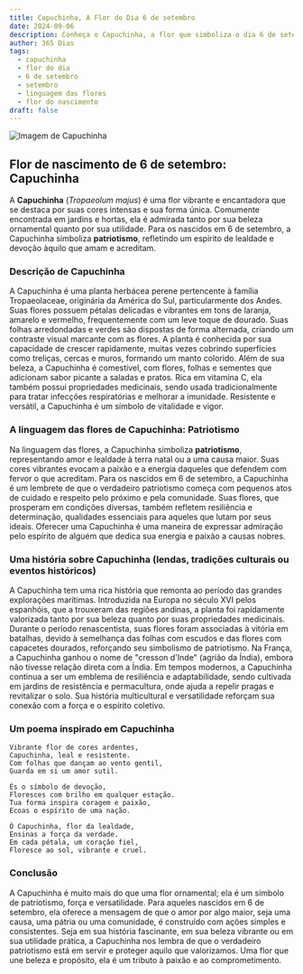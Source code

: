 ```yaml
---
title: Capuchinha, A Flor do Dia 6 de setembro
date: 2024-09-06
description: Conheça o Capuchinha, a flor que simboliza o dia 6 de setembro e seu significado 'Patriotismo'. Explore a beleza e o simbolismo desta flor encantadora.
author: 365 Dias
tags:
  - capuchinha
  - flor do dia
  - 6 de setembro
  - setembro
  - linguagem das flores
  - flor do nascimento
draft: false
---
```


![Imagem de Capuchinha](https://cdn.pixabay.com/photo/2014/06/15/19/52/nasturtium-369479_640.jpg#center)


## Flor de nascimento de 6 de setembro: Capuchinha

A **Capuchinha** (_Tropaeolum majus_) é uma flor vibrante e encantadora que se destaca por suas cores intensas e sua forma única. Comumente encontrada em jardins e hortas, ela é admirada tanto por sua beleza ornamental quanto por sua utilidade. Para os nascidos em 6 de setembro, a Capuchinha simboliza **patriotismo**, refletindo um espírito de lealdade e devoção àquilo que amam e acreditam.

### Descrição de Capuchinha

A Capuchinha é uma planta herbácea perene pertencente à família Tropaeolaceae, originária da América do Sul, particularmente dos Andes. Suas flores possuem pétalas delicadas e vibrantes em tons de laranja, amarelo e vermelho, frequentemente com um leve toque de dourado. Suas folhas arredondadas e verdes são dispostas de forma alternada, criando um contraste visual marcante com as flores. A planta é conhecida por sua capacidade de crescer rapidamente, muitas vezes cobrindo superfícies como treliças, cercas e muros, formando um manto colorido. Além de sua beleza, a Capuchinha é comestível, com flores, folhas e sementes que adicionam sabor picante a saladas e pratos. Rica em vitamina C, ela também possui propriedades medicinais, sendo usada tradicionalmente para tratar infecções respiratórias e melhorar a imunidade. Resistente e versátil, a Capuchinha é um símbolo de vitalidade e vigor.

### A linguagem das flores de Capuchinha: Patriotismo

Na linguagem das flores, a Capuchinha simboliza **patriotismo**, representando amor e lealdade à terra natal ou a uma causa maior. Suas cores vibrantes evocam a paixão e a energia daqueles que defendem com fervor o que acreditam. Para os nascidos em 6 de setembro, a Capuchinha é um lembrete de que o verdadeiro patriotismo começa com pequenos atos de cuidado e respeito pelo próximo e pela comunidade. Suas flores, que prosperam em condições diversas, também refletem resiliência e determinação, qualidades essenciais para aqueles que lutam por seus ideais. Oferecer uma Capuchinha é uma maneira de expressar admiração pelo espírito de alguém que dedica sua energia e paixão a causas nobres.

### Uma história sobre Capuchinha (lendas, tradições culturais ou eventos históricos)

A Capuchinha tem uma rica história que remonta ao período das grandes explorações marítimas. Introduzida na Europa no século XVI pelos espanhóis, que a trouxeram das regiões andinas, a planta foi rapidamente valorizada tanto por sua beleza quanto por suas propriedades medicinais. Durante o período renascentista, suas flores foram associadas à vitória em batalhas, devido à semelhança das folhas com escudos e das flores com capacetes dourados, reforçando seu simbolismo de patriotismo. Na França, a Capuchinha ganhou o nome de "cresson d'Inde" (agrião da Índia), embora não tivesse relação direta com a Índia. Em tempos modernos, a Capuchinha continua a ser um emblema de resiliência e adaptabilidade, sendo cultivada em jardins de resistência e permacultura, onde ajuda a repelir pragas e revitalizar o solo. Sua história multicultural e versatilidade reforçam sua conexão com a força e o espírito coletivo.

### Um poema inspirado em Capuchinha

```
Vibrante flor de cores ardentes,  
Capuchinha, leal e resistente.  
Com folhas que dançam ao vento gentil,  
Guarda em si um amor sutil.  

És o símbolo de devoção,  
Floresces com brilho em qualquer estação.  
Tua forma inspira coragem e paixão,  
Ecoas o espírito de uma nação.  

Ó Capuchinha, flor da lealdade,  
Ensinas a força da verdade.  
Em cada pétala, um coração fiel,  
Floresce ao sol, vibrante e cruel.  
```

### Conclusão

A Capuchinha é muito mais do que uma flor ornamental; ela é um símbolo de patriotismo, força e versatilidade. Para aqueles nascidos em 6 de setembro, ela oferece a mensagem de que o amor por algo maior, seja uma causa, uma pátria ou uma comunidade, é construído com ações simples e consistentes. Seja em sua história fascinante, em sua beleza vibrante ou em sua utilidade prática, a Capuchinha nos lembra de que o verdadeiro patriotismo está em servir e proteger aquilo que valorizamos. Uma flor que une beleza e propósito, ela é um tributo à paixão e ao comprometimento.